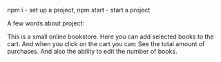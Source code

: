 npm i - set up a project,
npm start - start a project

A few words about project:

This is a small online bookstore.
Here you can add selected books to the cart.
And when you click on the cart you can:
See the total amount of purchases.
And also the ability to edit the number of books.
